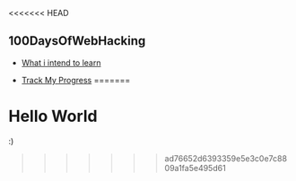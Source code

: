 <<<<<<< HEAD
## 100DaysOfWebHacking 

- [What i intend to learn](./task.md)

- [Track My Progress](./log.md)
=======
# Hello World 
:)
>>>>>>> ad76652d6393359e5e3c0e7c8809a1fa5e495d61
